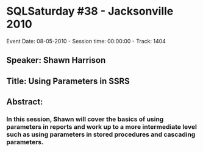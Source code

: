 # SQLSaturday #38 - Jacksonville 2010
Event Date: 08-05-2010 - Session time: 00:00:00 - Track: 1404
## Speaker: Shawn Harrison
## Title: Using Parameters in SSRS
## Abstract:
### In this session, Shawn will cover the basics of using parameters in reports and work up to a more intermediate level such as using parameters in stored procedures and cascading parameters.
